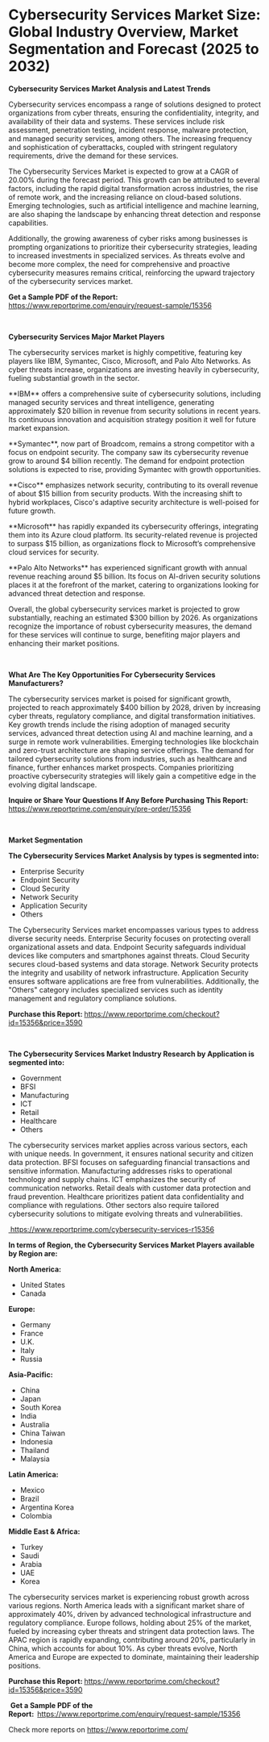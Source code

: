 <p><h1>Cybersecurity Services Market Size: Global Industry Overview, Market Segmentation and Forecast (2025 to 2032)</h1></p><p><strong>Cybersecurity Services Market Analysis and Latest Trends</strong></p>
<p><p>Cybersecurity services encompass a range of solutions designed to protect organizations from cyber threats, ensuring the confidentiality, integrity, and availability of their data and systems. These services include risk assessment, penetration testing, incident response, malware protection, and managed security services, among others. The increasing frequency and sophistication of cyberattacks, coupled with stringent regulatory requirements, drive the demand for these services.</p><p>The Cybersecurity Services Market is expected to grow at a CAGR of 20.00% during the forecast period. This growth can be attributed to several factors, including the rapid digital transformation across industries, the rise of remote work, and the increasing reliance on cloud-based solutions. Emerging technologies, such as artificial intelligence and machine learning, are also shaping the landscape by enhancing threat detection and response capabilities.</p><p>Additionally, the growing awareness of cyber risks among businesses is prompting organizations to prioritize their cybersecurity strategies, leading to increased investments in specialized services. As threats evolve and become more complex, the need for comprehensive and proactive cybersecurity measures remains critical, reinforcing the upward trajectory of the cybersecurity services market.</p></p>
<p><strong>Get a Sample PDF of the Report:&nbsp;</strong> <a href="https://www.reportprime.com/enquiry/request-sample/15356?utm_campaign=2452&utm_medium=2&utm_source=Github&utm_content=ia&utm_term=20032025&utm_id=cybersecurity-services">https://www.reportprime.com/enquiry/request-sample/15356</a></p>
<p>&nbsp;</p>
<p><strong>Cybersecurity Services Major Market Players</strong></p>
<p><p>The cybersecurity services market is highly competitive, featuring key players like IBM, Symantec, Cisco, Microsoft, and Palo Alto Networks. As cyber threats increase, organizations are investing heavily in cybersecurity, fueling substantial growth in the sector. </p><p>**IBM** offers a comprehensive suite of cybersecurity solutions, including managed security services and threat intelligence, generating approximately $20 billion in revenue from security solutions in recent years. Its continuous innovation and acquisition strategy position it well for future market expansion.</p><p>**Symantec**, now part of Broadcom, remains a strong competitor with a focus on endpoint security. The company saw its cybersecurity revenue grow to around $4 billion recently. The demand for endpoint protection solutions is expected to rise, providing Symantec with growth opportunities.</p><p>**Cisco** emphasizes network security, contributing to its overall revenue of about $15 billion from security products. With the increasing shift to hybrid workplaces, Cisco's adaptive security architecture is well-poised for future growth.</p><p>**Microsoft** has rapidly expanded its cybersecurity offerings, integrating them into its Azure cloud platform. Its security-related revenue is projected to surpass $15 billion, as organizations flock to Microsoft’s comprehensive cloud services for security.</p><p>**Palo Alto Networks** has experienced significant growth with annual revenue reaching around $5 billion. Its focus on AI-driven security solutions places it at the forefront of the market, catering to organizations looking for advanced threat detection and response.</p><p>Overall, the global cybersecurity services market is projected to grow substantially, reaching an estimated $300 billion by 2026. As organizations recognize the importance of robust cybersecurity measures, the demand for these services will continue to surge, benefiting major players and enhancing their market positions.</p></p>
<p>&nbsp;</p>
<p><strong>What Are The Key Opportunities For Cybersecurity Services Manufacturers?</strong></p>
<p><p>The cybersecurity services market is poised for significant growth, projected to reach approximately $400 billion by 2028, driven by increasing cyber threats, regulatory compliance, and digital transformation initiatives. Key growth trends include the rising adoption of managed security services, advanced threat detection using AI and machine learning, and a surge in remote work vulnerabilities. Emerging technologies like blockchain and zero-trust architecture are shaping service offerings. The demand for tailored cybersecurity solutions from industries, such as healthcare and finance, further enhances market prospects. Companies prioritizing proactive cybersecurity strategies will likely gain a competitive edge in the evolving digital landscape.</p></p>
<p><strong>Inquire or Share Your Questions If Any Before Purchasing This Report:</strong> <a href="https://www.reportprime.com/enquiry/pre-order/15356?utm_campaign=2452&utm_medium=2&utm_source=Github&utm_content=ia&utm_term=20032025&utm_id=cybersecurity-services">https://www.reportprime.com/enquiry/pre-order/15356</a></p>
<p>&nbsp;</p>
<p><strong>Market Segmentation</strong></p>
<p><strong>The Cybersecurity Services Market Analysis by types is segmented into:</strong></p>
<p><ul><li>Enterprise Security</li><li>Endpoint Security</li><li>Cloud Security</li><li>Network Security</li><li>Application Security</li><li>Others</li></ul></p>
<p><p>The Cybersecurity Services market encompasses various types to address diverse security needs. Enterprise Security focuses on protecting overall organizational assets and data. Endpoint Security safeguards individual devices like computers and smartphones against threats. Cloud Security secures cloud-based systems and data storage. Network Security protects the integrity and usability of network infrastructure. Application Security ensures software applications are free from vulnerabilities. Additionally, the "Others" category includes specialized services such as identity management and regulatory compliance solutions.</p></p>
<p><strong>Purchase this Report:&nbsp;</strong><a href="https://www.reportprime.com/checkout?id=15356&price=3590&utm_campaign=2452&utm_medium=2&utm_source=Github&utm_content=ia&utm_term=20032025&utm_id=cybersecurity-services">https://www.reportprime.com/checkout?id=15356&price=3590</a></p>
<p>&nbsp;</p>
<p><strong>The Cybersecurity Services Market Industry Research by Application is segmented into:</strong></p>
<p><ul><li>Government</li><li>BFSI</li><li>Manufacturing</li><li>ICT</li><li>Retail</li><li>Healthcare</li><li>Others</li></ul></p>
<p><p>The cybersecurity services market applies across various sectors, each with unique needs. In government, it ensures national security and citizen data protection. BFSI focuses on safeguarding financial transactions and sensitive information. Manufacturing addresses risks to operational technology and supply chains. ICT emphasizes the security of communication networks. Retail deals with customer data protection and fraud prevention. Healthcare prioritizes patient data confidentiality and compliance with regulations. Other sectors also require tailored cybersecurity solutions to mitigate evolving threats and vulnerabilities.</p></p>
<p><a href="https://www.reportprime.com/cybersecurity-services-r15356?utm_campaign=2452&utm_medium=2&utm_source=Github&utm_content=ia&utm_term=20032025&utm_id=cybersecurity-services">&nbsp;https://www.reportprime.com/cybersecurity-services-r15356</a></p>
<p><strong>In terms of Region, the Cybersecurity Services Market Players available by Region are:</strong></p>
<p>
    <p> <strong> North America: </strong>
        <ul>
            <li>United States</li>
            <li>Canada</li>
        </ul>
        </p> 
    <p> <strong> Europe: </strong>
        <ul>
            <li>Germany</li>
            <li>France</li>
            <li>U.K.</li>
            <li>Italy</li>
            <li>Russia</li>
        </ul>
        </p> 
    <p> <strong> Asia-Pacific: </strong>
        <ul>
            <li>China</li>
            <li>Japan</li>
            <li>South Korea</li>
            <li>India</li>
            <li>Australia</li>
            <li>China Taiwan</li>
            <li>Indonesia</li>
            <li>Thailand</li>
            <li>Malaysia</li>
        </ul>
        </p> 
    <p> <strong> Latin America: </strong>
        <ul>
            <li>Mexico</li>
            <li>Brazil</li>
            <li>Argentina Korea</li>
            <li>Colombia</li>
        </ul>
        </p> 
    <p> <strong> Middle East & Africa: </strong>
        <ul>
            <li>Turkey</li>
            <li>Saudi</li>
            <li>Arabia</li>
            <li>UAE</li>
            <li>Korea</li>
        </ul>
    </p>
    </p>
<p><p>The cybersecurity services market is experiencing robust growth across various regions. North America leads with a significant market share of approximately 40%, driven by advanced technological infrastructure and regulatory compliance. Europe follows, holding about 25% of the market, fueled by increasing cyber threats and stringent data protection laws. The APAC region is rapidly expanding, contributing around 20%, particularly in China, which accounts for about 10%. As cyber threats evolve, North America and Europe are expected to dominate, maintaining their leadership positions.</p></p>
<p><strong>Purchase this Report: </strong><a href="https://www.reportprime.com/checkout?id=15356&price=3590&utm_campaign=2452&utm_medium=2&utm_source=Github&utm_content=ia&utm_term=20032025&utm_id=cybersecurity-services">https://www.reportprime.com/checkout?id=15356&price=3590</a></p>
<p>&nbsp;<strong>Get a Sample PDF of the Report:&nbsp;&nbsp;</strong><a href="https://www.reportprime.com/enquiry/request-sample/15356?utm_campaign=2452&utm_medium=2&utm_source=Github&utm_content=ia&utm_term=20032025&utm_id=cybersecurity-services">https://www.reportprime.com/enquiry/request-sample/15356</a></p>
<p><strong></strong></p>
<p>Check more reports on <a href="https://www.reportprime.com/?utm_campaign=2452&utm_medium=2&utm_source=Github&utm_content=ia&utm_term=20032025&utm_id=cybersecurity-services">https://www.reportprime.com/</a></p>
